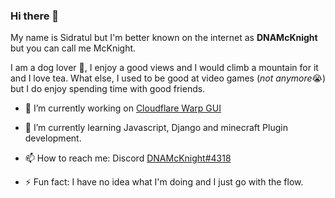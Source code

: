 ### Hi there 👋 
My name is Sidratul but I'm better known on the internet as **DNAMcKnight** but you can call me McKnight. 

I am a dog lover 🐶, I enjoy a good views and I would climb a mountain for it and I love tea. What else, I used to be good at video games (*not anymore*😭) but I do enjoy spending time with good friends. 

- 🔭 I’m currently working on [Cloudflare Warp GUI](https://github.com/DNAMcKnight/CloudflareWarpGUI)

- 🌱 I’m currently learning Javascript, Django and minecraft Plugin development.

- 📫 How to reach me: Discord [DNAMcKnight#4318](https://discord.com/users/310517079642079234)

- ⚡ Fun fact: I have no idea what I'm doing and I just go with the flow.
<!--
**DNAMcKnight/DNAMcKnight** is a ✨ _special_ ✨ repository because its `README.md` (this file) appears on your GitHub profile.

Here are some ideas to get you started:

- 🔭 I’m currently working on ...
- 🌱 I’m currently learning ...
- 👯 I’m looking to collaborate on ...
- 🤔 I’m looking for help with ...
- 💬 Ask me about ...
- 📫 How to reach me: ...
- 😄 Pronouns: ...
- ⚡ Fun fact: ...
-->
